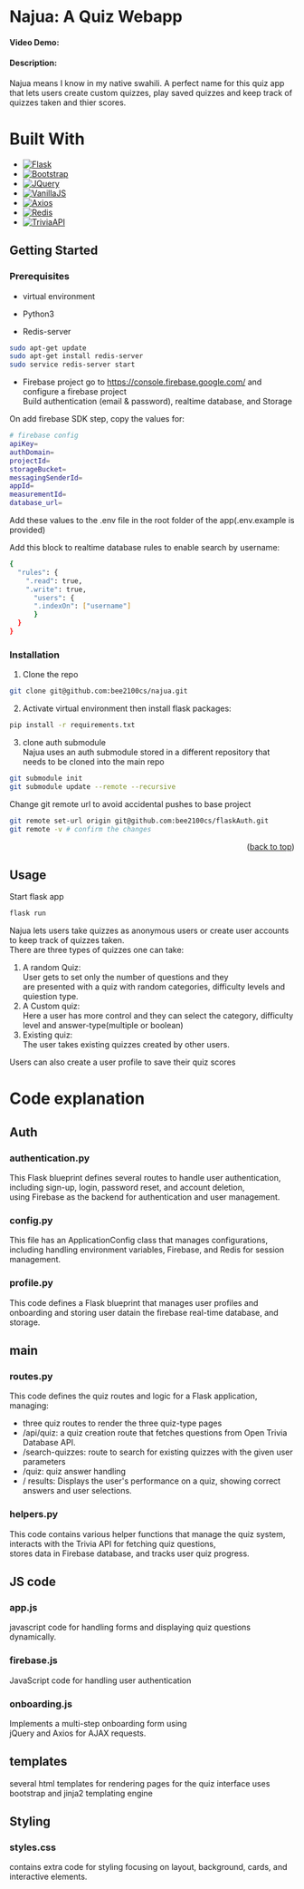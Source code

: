 # Najua: A Quiz Webapp
#### Video Demo:  <URL HERE>
#### Description: 
Najua means I know in my native swahili. A perfect name for this quiz app that lets users create custom quizzes, play saved quizzes and keep track of quizzes taken and thier scores.

# Built With
* [![Flask][Flask.palletsprojects]][Flask-url]
* [![Bootstrap][Bootstrap.com]][Bootstrap-url]
* [![JQuery][JQuery.com]][JQuery-url]
* [![VanillaJS][VanillaJS.dev]][VanillaJS-url]
* [![Axios][Axios.com]][Axios-url]
* [![Redis][Redis.io]][Redis-url]
* [![TriviaAPI][TriviaAPI.dev]][TriviaAPI-url]

## Getting Started

### Prerequisites
* virtual environment
* Python3


* Redis-server
```sh
sudo apt-get update  
sudo apt-get install redis-server  
sudo service redis-server start 
```
* Firebase project
go to https://console.firebase.google.com/ and configure a firebase project  
Build authentication (email & password), realtime database, and Storage  

On add firebase SDK step, copy the values for:  
```sh
# firebase config
apiKey=
authDomain=
projectId=
storageBucket=
messagingSenderId=
appId=
measurementId=
database_url= 
```
Add these values to the .env file in the root folder of the app(.env.example is provided)  

Add this block to realtime database rules to enable search by username:  
```sh
{
  "rules": {
    ".read": true,
    ".write": true,
      "users": {
      ".indexOn": ["username"]
      }
  }
}
```

### Installation
1. Clone the repo
```sh
git clone git@github.com:bee2100cs/najua.git
```

2. Activate virtual environment then install flask packages:  
```sh
pip install -r requirements.txt
```

3. clone auth submodule  
Najua uses an auth submodule stored in a different repository that needs to be cloned into the main repo

```sh
git submodule init  
git submodule update --remote --recursive  
```
Change git remote url to avoid accidental pushes to base project
```sh
git remote set-url origin git@github.com:bee2100cs/flaskAuth.git
git remote -v # confirm the changes
```

<p align="right">(<a href="#readme-top">back to top</a>)</p>

## Usage
Start flask app
```sh
flask run
```

Najua lets users take quizzes as anonymous users or create user accounts to keep track of quizzes taken.  
There are three types of quizzes one can take:  
1. A random Quiz:  
    User gets to set only the number of questions and they  
    are presented with a quiz with random categories, difficulty levels and quiestion type.
2. A Custom quiz:  
    Here a user has more control and they can select the category, difficulty level and answer-type(multiple or boolean)
3. Existing quiz:  
    The user takes existing quizzes created by other users.

Users can also create a user profile to save their quiz scores



# Code explanation
## Auth

### authentication.py  
This Flask blueprint defines several routes to handle user authentication,  
including sign-up, login, password reset, and account deletion,  
using Firebase as the backend for authentication and user management.  
### config.py  
This file has an ApplicationConfig class that manages configurations,   
including handling environment variables, Firebase, and Redis for session management.  
### profile.py  
This code defines a Flask blueprint that manages user profiles and   
onboarding and storing user datain the firebase real-time database, and storage.  

## main
### routes.py  
This code defines the quiz routes and logic for a Flask application, managing:
 -  three quiz routes to render the three quiz-type pages
 - /api/quiz: a quiz creation route that fetches questions from Open Trivia Database API.
 - /search-quizzes: route to search for existing quizzes with the given user parameters
 - /quiz: quiz answer handling
 - / results: Displays the user's performance on a quiz, showing correct answers and user selections.

 ### helpers.py  
 This code contains various helper functions that manage the quiz system,  
 interacts with the Trivia API for fetching quiz questions,  
 stores data in  Firebase database, and tracks user quiz progress.  

 ## JS code
 ### app.js  
 javascript code for handling forms and displaying quiz questions dynamically.
 ### firebase.js 
 JavaScript code for handling user authentication
 ### onboarding.js  
 Implements a multi-step onboarding form using  
 jQuery and Axios for AJAX requests.

 ## templates
 several html templates for rendering pages for the quiz interface
 uses bootstrap and jinja2 templating engine

 ## Styling
 ### styles.css 
 contains extra code for styling
 focusing on layout, background, cards, and interactive elements.

 




<!-- MARKDOWN LINKS & IMAGES -->
[Flask.palletsprojects]: https://img.shields.io/badge/Flask-000000?style=for-the-badge&logo=flask&logoColor=white
[Flask-url]: https://flask.palletsprojects.com/
[Bootstrap.com]: https://img.shields.io/badge/Bootstrap-563D7C?style=for-the-badge&logo=bootstrap&logoColor=white
[Bootstrap-url]: https://getbootstrap.com
[Firebase.com]: https://img.shields.io/badge/Firebase-FFCA28?style=for-the-badge&logo=firebase&logoColor=white
[Firebase-url]: https://firebase.google.com/
[VanillaJS.dev]: https://img.shields.io/badge/VanillaJS-FFE600?style=for-the-badge&logo=javascript&logoColor=black
[VanillaJS-url]: http://vanilla-js.com/
[Axios.com]: https://img.shields.io/badge/Axios-5A29E4?style=for-the-badge&logo=axios&logoColor=white
[Axios-url]: https://axios-http.com
[Redis.io]: https://img.shields.io/badge/Redis-DC382D?style=for-the-badge&logo=redis&logoColor=white
[Redis-url]: https://redis.io/
[TriviaAPI.dev]: https://img.shields.io/badge/TriviaAPI-4285F4?style=for-the-badge&logo=google&logoColor=white
[TriviaAPI-url]: https://the-trivia-api.com/
[JQuery.com]: https://img.shields.io/badge/jQuery-0769AD?style=for-the-badge&logo=jquery&logoColor=white
[JQuery-url]: https://jquery.com 
